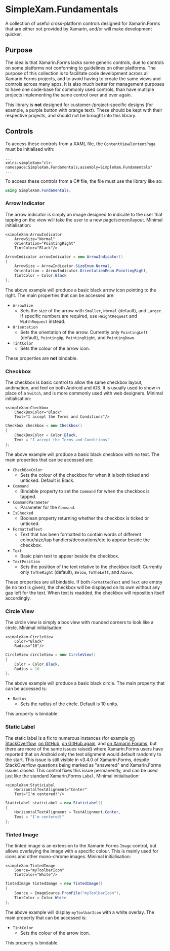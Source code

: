 # SimpleXam.Fundamentals
A collection of useful cross-platform controls designed for Xamarin.Forms that are either not provided by Xamarin, and/or will make development quicker.

## Purpose

The idea is that Xamarin.Forms lacks some generic controls, due to controls on some platforms not conforming to guidelines on other platforms. The purpose of this collection is to facilitate code development across all Xamarin.Forms projects, and to avoid having to create the same views and controls across many apps. It is also much better for management purposes to have one code-base for commonly used controls, than have mutliple projects implementing the same control over and over again.

This library is **not** designed for customer-/project-specific designs (for example, a purple button with orange text). These should be kept with their respective projects, and should not be brought into this library.

## Controls

To access these controls from a XAML file, the `ContentView`/`ContentPage` must be initialised with:
```xaml
...
xmlns:simpleXam="clr-namespace:SimpleXam.Fundamentals;assembly=SimpleXam.Fundamentals"
...
```

To access these controls from a C# file, the file must use the library like so:
```c#
using SimpleXam.Fundamentals;
```


### Arrow Indicator

The arrow indicator is simply an image designed to indicate to the user that tapping on the view will take the user to a new page/screen/layout. Minimal initialisation:

```xaml
<simpleXam:ArrowIndicator 
    ArrowSize="Normal"
    Orientation="PointingRight"
    TintColor="Black"/>
```

```c#
ArrowIndicator arrowIndicator = new ArrowIndicator()
{
    ArrowSize = ArrowIndicator.SizeEnum.Normal,
    Orientation = ArrowIndicator.OrientationEnum.PointingRight,
    TintColor = Color.Black
};
```

The above example will produce a basic black arrow icon pointing to the right. The main properties that can be accessed are:
- `ArrowSize`
  - Sets the size of the arrow with `Smaller`, `Normal` (default), and `Larger`. If specific numbers are required, use `HeightRequest` and `WidthRequest` instead.
- `Orientation`
  - Sets the orientation of the arrow. Currently only `PointingLeft` (default), `PointingUp`, `PointingRight`, and `PointingDown`.
- `TintColor`
  - Sets the colour of the arrow icon.

These properties are **not** bindable.

### Checkbox

The checkbox is basic control to allow the same checkbox layout, andimation, and feel on both Android and iOS. It is usually used to show in place of a `Switch`, and is more commonly used with web designers. Minimal initialisation:

```xaml
<simpleXam:Checkbox 
    CheckBoxColor="Black"
    Text="I accept the Terms and Conditions"/>
```

```c#
Checkbox checkbox = new Checkbox()
{
    CheckBoxColor = Color.Black,
    Text = "I accept the Terms and Conditions"
};
```

The above example will produce a basic black checkbox with no text. The main properties that can be accessed are:
- `CheckBoxColor`
  - Sets the colour of the checkbox for when it is both ticked and unticked. Default is Black.
- `Command`
  - Bindable property to set the `Command` for when the checkbox is tapped. 
- `CommandParameter`
  - Parameter for the `Command`.
- `IsChecked`
  - Boolean property returning whether the checkbox is ticked or unticked.
- `FormattedText`
  - Text that has been formatted to contain words of different colour/size/tap handlers/decorations/etc to appear beside the checkbox.
- `Text`
  - Basic plain text to appear beside the checkbox.
- `TextPosition`
  - Sets the position of the text relative to the checkbox itself. Currently only `ToTheRight` (default), `Below`, `ToTheLeft`, and `Above`.

These properties are all bindable. If both `FormattedText` and `Text` are empty (ie no text is given), the checkbox will be displayed on its own without any gap left for the text. When text is readded, the checkbox will reposition itself accordingly.


### Circle View

The circle view is simply a box view with rounded corners to look like a circle. Minimal initialisation:

```xaml
<simpleXam:CircleView 
    Color="Black"
    Radius="10"/>
```

```c#
CircleView circleView = new CircleView()
{
    Color = Color.Black,
    Radius = 10
};
```

The above example will produce a basic black circle. The main property that can be accessed is:
- `Radius`
  - Sets the radius of the circle. Default is 10 units.

This property is bindable.



### Static Label

The static label is a fix to numerous instances (for example [on StackOverflow](https://stackoverflow.com/questions/43147929/xamarin-label-losing-text-alignment-when-page-returned-to), [on GitHub](https://github.com/xamarin/Xamarin.Forms/issues/1396), [on GitHub again](https://github.com/xamarin/Xamarin.Forms/issues/1415), and [on Xamarin Forums](https://forums.xamarin.com/discussion/20388/label-position-and-text-alignment), but there are more of the same issues raised) where Xamarin.Forms users have reported that on Android only the text alignment would default randomly to the start. This issue is still visible in v3.4.0 of Xamarin.Forms, despite StackOverflow questions being marked as "answered" and Xamarin.Forms issues closed. This control fixes this issue permanently, and can be used just like the standard Xamarin.Forms `Label`. Minimal initialisation:

```xaml
<simpleXam:StaticLabel 
    HorizontalTextAlignment="Center"
    Text="I'm centered!"/>
```

```c#
StaticLabel staticLabel = new StaticLabel()
{
    HorizontalTextAlignment = TextAlignment.Center,
    Text = "I'm centered!"
};
```


### Tinted Image

The tinted image is an extension to the Xamarin.Forms `Image` control, but allows overlaying the image with a specific colour. This is mainly used for icons and other mono-chrome images. Minimal initialisation:

```xaml
<simpleXam:TintedImage
    Source="myToolbarIcon"
    TintColor="White"/>
```

```c#
TintedImage tintedImage = new TintedImage()
{
    Source = ImageSource.FromFile("myToolbarIcon"),
    TintColor = Color.White
};
```

The above example will display `myToolbarIcon` with a white overlay. The main property that can be accessed is:
- `TintColor`
  - Sets the colour of the arrow icon.

This property is bindable.

